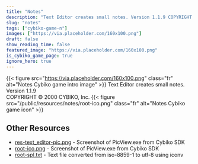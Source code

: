 ```yaml
---
title: "Notes"
description: "Text Editor creates small notes. Version 1.1.9 COPYRIGHT © 2000 CYBIKO, Inc. "
slug: "notes"
tags: ["cybiko-game-n"]
images: ["https://via.placeholder.com/160x100.png"]
draft: false
show_reading_time: false
featured_image: "https://via.placeholder.com/160x100.png"
is_cybiko_game_page: true
ignore_hero: true
---
```

{{< figure src="https://via.placeholder.com/160x100.png" class="fr" alt="Notes Cybiko game intro image" >}}
Text Editor creates small notes. \
Version 1.1.9 \
COPYRIGHT © 2000 CYBIKO, Inc. {{< figure src="/public/resources/notes/root-ico.png" class="fr" alt="Notes Cybiko game icon" >}}

## Other Resources
* [res-text_editor-pic.png](/public/resources/notes/res-text_editor-pic.png) - Screenshot of PicView.exe from Cybiko SDK
* [root-ico.png](/public/resources/notes/root-ico.png) - Screenshot of PicView.exe from Cybiko SDK
* [root-spl.txt](/public/resources/notes/root-spl.txt) - Text file converted from iso-8859-1 to utf-8 using iconv
